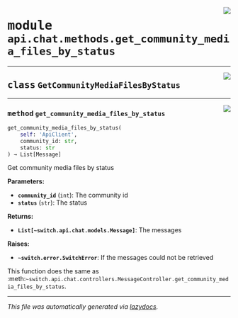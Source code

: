 <!-- markdownlint-disable -->

<a href="../../../src/switch/api/chat/methods/get_community_media_files_by_status.py#L0"><img align="right" src="https://img.shields.io/badge/-source-cccccc?style=flat-square"/></a>

# <kbd>module</kbd> `api.chat.methods.get_community_media_files_by_status`






---

<a href="../../../src/switch/api/chat/methods/get_community_media_files_by_status.py#L6"><img align="right" src="https://img.shields.io/badge/-source-cccccc?style=flat-square"/></a>

## <kbd>class</kbd> `GetCommunityMediaFilesByStatus`







---

<a href="../../../src/switch/api/chat/methods/get_community_media_files_by_status.py#L7"><img align="right" src="https://img.shields.io/badge/-source-cccccc?style=flat-square"/></a>

### <kbd>method</kbd> `get_community_media_files_by_status`

```python
get_community_media_files_by_status(
    self: 'ApiClient',
    community_id: str,
    status: str
) → List[Message]
```

Get community media files by status 



**Parameters:**
 
 - <b>`community_id`</b> (``int``):  The community id 
 - <b>`status`</b> (``str``):  The status 



**Returns:**
 
 - <b>```List[~switch.api.chat.models.Message]```</b>:  The messages 



**Raises:**
 
 - <b>```~switch.error.SwitchError```</b>:  If the messages could not be retrieved 

This function does the same as :meth:`~switch.api.chat.controllers.MessageController.get_community_media_files_by_status`. 




---

_This file was automatically generated via [lazydocs](https://github.com/ml-tooling/lazydocs)._
